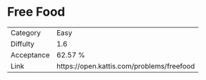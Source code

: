 # Free Food

<table>
    <tr>
        <td>Category</td>
        <td>Easy</td>
    </tr>
    <tr>
        <td>Diffulty</td>
        <td>1.6</td>
    </tr>
    <tr>
        <td>Acceptance</td>
        <td>62.57 %</td>
    </tr>
    <tr>
        <td>Link</td>
        <td>https://open.kattis.com/problems/freefood</td>
    </tr>
</table>